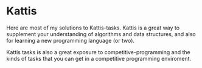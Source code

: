 # Kattis
Here are most of my solutions to Kattis-tasks. Kattis is a great way to supplement your understanding of algorithms and data structures, and also
for learning a new programming language (or two). 

Kattis tasks is also a great exposure to competitive-programming and the kinds of tasks that you can get in a competitive programming enviroment. 
